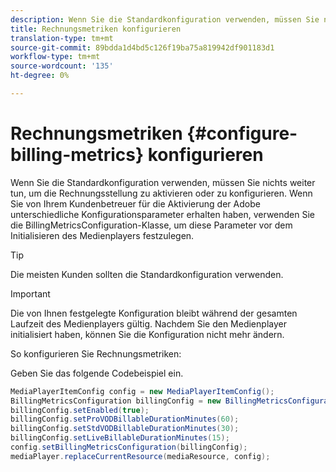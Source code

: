 ```yaml
---
description: Wenn Sie die Standardkonfiguration verwenden, müssen Sie nichts weiter tun, um die Rechnungsstellung zu aktivieren oder zu konfigurieren. Wenn Sie von Ihrem Kundenbetreuer für die Aktivierung der Adobe unterschiedliche Konfigurationsparameter erhalten haben, verwenden Sie die BillingMetricsConfiguration-Klasse, um diese Parameter vor dem Initialisieren des Medienplayers festzulegen.
title: Rechnungsmetriken konfigurieren
translation-type: tm+mt
source-git-commit: 89bdda1d4bd5c126f19ba75a819942df901183d1
workflow-type: tm+mt
source-wordcount: '135'
ht-degree: 0%

---
```



# Rechnungsmetriken {#configure-billing-metrics} konfigurieren

Wenn Sie die Standardkonfiguration verwenden, müssen Sie nichts weiter tun, um die Rechnungsstellung zu aktivieren oder zu konfigurieren. Wenn Sie von Ihrem Kundenbetreuer für die Aktivierung der Adobe unterschiedliche Konfigurationsparameter erhalten haben, verwenden Sie die BillingMetricsConfiguration-Klasse, um diese Parameter vor dem Initialisieren des Medienplayers festzulegen.

>[!TIP]
>
>Die meisten Kunden sollten die Standardkonfiguration verwenden.

>[!IMPORTANT]
>
>Die von Ihnen festgelegte Konfiguration bleibt während der gesamten Laufzeit des Medienplayers gültig. Nachdem Sie den Medienplayer initialisiert haben, können Sie die Konfiguration nicht mehr ändern.

So konfigurieren Sie Rechnungsmetriken:

Geben Sie das folgende Codebeispiel ein.

```java
MediaPlayerItemConfig config = new MediaPlayerItemConfig(); 
BillingMetricsConfiguration billingConfig = new BillingMetricsConfiguration(); 
billingConfig.setEnabled(true); 
billingConfig.setProVODBillableDurationMinutes(60); 
billingConfig.setStdVODBillableDurationMinutes(30); 
billingConfig.setLiveBillableDurationMinutes(15); 
config.setBillingMetricsConfiguration(billingConfig); 
mediaPlayer.replaceCurrentResource(mediaResource, config);
```
